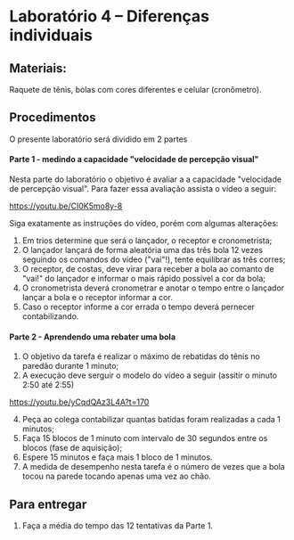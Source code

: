 # Laboratório 4 – Diferenças individuais

## Materiais: 

Raquete de tênis, bolas com cores diferentes e celular (cronômetro).

## Procedimentos

O presente laboratório será dividido em 2 partes

#### Parte 1 - medindo a capacidade "velocidade de percepção visual"
Nesta parte do laboratório o objetivo é avaliar a a capacidade "velocidade de percepção visual". Para fazer essa avaliação assista o vídeo a seguir:

https://youtu.be/CI0K5mo8y-8

Siga exatamente as instruções do vídeo, porém com algumas alterações:

1. Em trios determine que será o lançador, o receptor e cronometrista;
2. O lançador lançará de forma aleatória uma das três bola 12 vezes seguindo os comandos do vídeo ("vai"!), tente equilibrar as três corres;
3. O receptor, de costas, deve virar para receber a bola ao comanto de "vai!" do lançador e informar o mais rápido possível a cor da bola;
4. O cronometrista deverá cronometrar e anotar o tempo entre o lançador lançar a bola e o receptor informar a cor.
5. Caso o receptor informe a cor errada o tempo deverá pernecer contabilizando.



#### Parte 2 - Aprendendo uma rebater uma bola
1. O objetivo da tarefa é realizar o máximo de rebatidas do tênis no paredão durante 1 minuto;
2. A execução deve serguir o modelo do vídeo a seguir (assitir o minuto 2:50 até 2:55)

https://youtu.be/yCqdQAz3L4A?t=170

4. Peça ao colega contabilizar quantas batidas foram realizadas a cada 1 minutos;
5. Faça 15 blocos de 1 minuto com intervalo de 30 segundos entre os blocos (fase de aquisição);
6. Espere 15 minutos e faça mais 1 bloco de 1 minutos.
7. A medida de desempenho nesta tarefa é o número de vezes que a bola tocou na parede tocando apenas uma vez ao chão.


## Para entregar
1. Faça a média do tempo das 12 tentativas da Parte 1.


